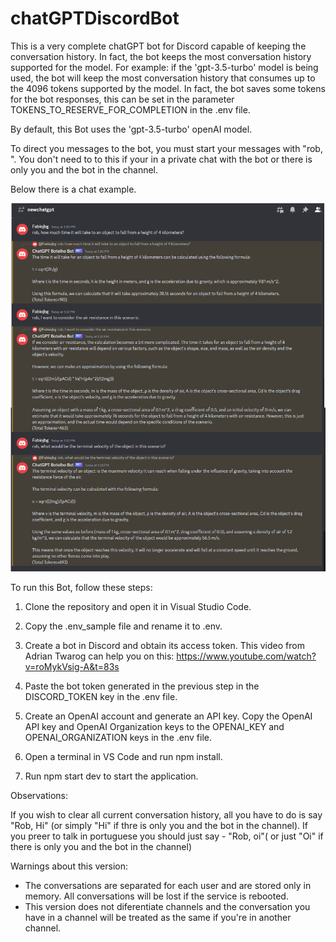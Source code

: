 # chatGPTDiscordBot
This is a very complete chatGPT bot for Discord capable of keeping the conversation history. In fact, the bot keeps the most conversation history supported for the model. For example: if the 'gpt-3.5-turbo' model is being used, the bot will keep the most conversation history that consumes up to the 4096 tokens supported by the model. In fact, the bot saves some tokens for the bot responses, this can be set in the parameter TOKENS_TO_RESERVE_FOR_COMPLETION in the .env file.

By default, this Bot uses the 'gpt-3.5-turbo' openAI model.

To direct you messages to the bot, you must start your messages with "rob, ". You don't need to to this if your in a private chat with the bot or there is only you and the bot in the channel.

Below there is a chat example.

![alt text](./images/chat_sample.png)

To run this Bot, follow these steps:

1) Clone the repository and open it in Visual Studio Code.

2) Copy the .env_sample file and rename it to .env.

3) Create a bot in Discord and obtain its access token. This video from Adrian Twarog can help you on this: https://www.youtube.com/watch?v=roMykVsig-A&t=83s

4) Paste the bot token generated in the previous step in the DISCORD_TOKEN key in the .env file.

5) Create an OpenAI account and generate an API key. Copy the OpenAI API key and OpenAI  Organization keys to the OPENAI_KEY and OPENAI_ORGANIZATION keys in the .env file.

6) Open a terminal in VS Code and run npm install.

7) Run npm start dev to start the application.

Observations:

If you wish to clear all current conversation history, all you have to do is say "Rob, Hi" (or simply "Hi" if thre is only you and the bot in the channel). If you preer to talk in portuguese you should just say - "Rob, oi"( or just "Oi" if there is only you and the bot in the channel)

Warnings about this version: 
- The conversations are separated for each user and are stored only in memory. All conversations will be lost if the service is rebooted. 
- This version does not diferentiate channels and the conversation you have in a channel will be treated as the same if you're in another channel.



